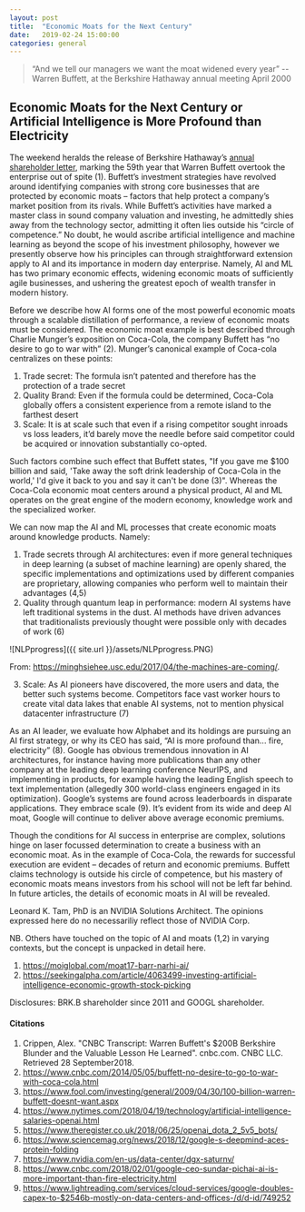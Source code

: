```yaml
---
layout: post
title:  "Economic Moats for the Next Century"
date:   2019-02-24 15:00:00
categories: general
---
```


> “And we tell our managers we want the moat widened every year”
>    -- Warren Buffett, at the Berkshire Hathaway annual meeting April 2000

## Economic Moats for the Next Century or Artificial Intelligence is More Profound than Electricity

The weekend heralds the release of Berkshire Hathaway’s [annual shareholder letter](http://www.berkshirehathaway.com/letters/2018ltr.pdf?mod=article_inline), marking the 59th year that Warren Buffett overtook the enterprise out of spite (1).  Buffett’s investment strategies have revolved around identifying companies with strong core businesses that are protected by economic moats – factors that help protect a company’s market position from its rivals. While Buffett’s activities have marked a master class in sound company valuation and investing, he admittedly shies away from the technology sector, admitting it often lies outside his “circle of competence.”  No doubt, he would ascribe artificial intelligence and machine learning as beyond the scope of his investment philosophy, however we presently observe how his principles can through straightforward extension apply to AI and its importance in modern day enterprise.  Namely, AI and ML has two primary economic effects, widening economic moats of sufficiently agile businesses, and ushering the greatest epoch of wealth transfer in modern history.

Before we describe how AI forms one of the most powerful economic moats through a scalable distillation of performance, a review of economic moats must be considered.  The economic moat example is best described through Charlie Munger’s exposition on Coca-Cola, the company Buffett has “no desire to go to war with” (2). Munger’s canonical example of Coca-cola centralizes on these points:

1. Trade secret: The formula isn’t patented and therefore has the protection of a trade secret
2. Quality Brand: Even if the formula could be determined, Coca-Cola globally offers a consistent experience from a remote island to the farthest desert 
3. Scale: It is at scale such that even if a rising competitor sought inroads vs loss leaders, it’d barely move the needle before said competitor could be acquired or innovation substantially co-opted.

Such factors combine such effect that Buffett states, "If you gave me $100 billion and said, 'Take away the soft drink leadership of Coca-Cola in the world,' I'd give it back to you and say it can't be done (3)". 
Whereas the Coca-Cola economic moat centers around a physical product, AI and ML operates on the great engine of the modern economy, knowledge work and the specialized worker.

We can now map the AI and ML processes that create economic moats around knowledge products. Namely:
1. Trade secrets through AI architectures: even if more general techniques in deep learning (a subset of machine learning) are openly shared, the specific implementations and optimizations used by different companies are proprietary, allowing companies who perform well to maintain their advantages (4,5)
2. Quality through quantum leap in performance: modern AI systems have left traditional systems in the dust. AI methods have driven advances that traditionalists previously thought were possible only with decades of work (6)

![NLPprogress]({{ site.url }}/assets/NLPprogress.PNG)

From: https://minghsiehee.usc.edu/2017/04/the-machines-are-coming/.

3. Scale: As AI pioneers have discovered, the more users and data, the better such systems become.  Competitors face vast worker hours to create vital data lakes that enable AI systems, not to mention physical datacenter infrastructure (7) 

As an AI leader, we evaluate how Alphabet and its holdings are pursuing an AI first strategy, or why its CEO has said, “AI is more profound than... fire, electricity” (8). Google has obvious tremendous innovation in AI architectures, for instance having more publications than any other company at the leading deep learning conference NeurIPS, and implementing in products, for example having the leading English speech to text implementation (allegedly 300 world-class engineers engaged in its optimization). Google’s systems are found across leaderboards in disparate applications.  They embrace scale (9).  It’s evident from its wide and deep AI moat, Google will continue to deliver above average economic premiums.

Though the conditions for AI success in enterprise are complex, solutions hinge on laser focussed determination to create a business with an economic moat. As in the example of Coca-Cola, the rewards for successful execution are evident – decades of return and economic premiums.  Buffett claims technology is outside his circle of competence, but his mastery of economic moats means investors from his school will not be left far behind.  In future articles, the details of economic moats in AI will be revealed.


Leonard K. Tam, PhD is an NVIDIA Solutions Architect.  The opinions expressed here do no necessariliy reflect those of NVIDIA Corp.

NB. Others have touched on the topic of AI and moats (1,2) in varying contexts, but the concept is unpacked in detail here.
1. https://moiglobal.com/moat17-barr-narhi-ai/
2. https://seekingalpha.com/article/4063499-investing-artificial-intelligence-economic-growth-stock-picking

Disclosures: BRK.B shareholder since 2011 and GOOGL shareholder.

#### Citations

1. Crippen, Alex. "CNBC Transcript: Warren Buffett's $200B Berkshire Blunder and the Valuable Lesson He Learned". cnbc.com. CNBC LLC. Retrieved 28 September2018.
2. https://www.cnbc.com/2014/05/05/buffett-no-desire-to-go-to-war-with-coca-cola.html
3. https://www.fool.com/investing/general/2009/04/30/100-billion-warren-buffett-doesnt-want.aspx
4. https://www.nytimes.com/2018/04/19/technology/artificial-intelligence-salaries-openai.html
5. https://www.theregister.co.uk/2018/06/25/openai_dota_2_5v5_bots/
6. https://www.sciencemag.org/news/2018/12/google-s-deepmind-aces-protein-folding
7. https://www.nvidia.com/en-us/data-center/dgx-saturnv/
8. https://www.cnbc.com/2018/02/01/google-ceo-sundar-pichai-ai-is-more-important-than-fire-electricity.html
9. https://www.lightreading.com/services/cloud-services/google-doubles-capex-to-$2546b-mostly-on-data-centers-and-offices-/d/d-id/749252
